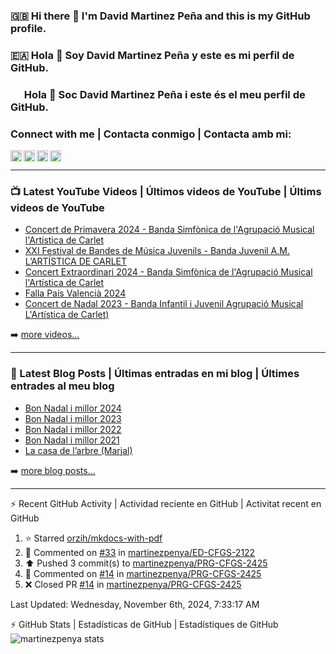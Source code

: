 ### 🇬🇧 Hi there 👋 I'm David Martinez Peña and this is my GitHub profile.
### 🇪🇦 Hola 👋 Soy David Martinez Peña y este es mi perfil de GitHub.
### <img width="18" height="12" src="https://upload.wikimedia.org/wikipedia/commons/thumb/5/56/Senyera_Valenciana_simplificada_2x3.svg/1280px-Senyera_Valenciana_simplificada_2x3.svg.png" /> Hola 👋 Soc David Martinez Peña i este és el meu perfil de GitHub.

<!--
**martinezpenya/martinezpenya** is a ✨ _special_ ✨ repository because its `README.md` (this file) appears on your GitHub profile.

Here are some ideas to get you started:

- 🔭 I’m currently working on ...
- 🌱 I’m currently learning ...
- 👯 I’m looking to collaborate on ...
- 🤔 I’m looking for help with ...
- 💬 Ask me about ...
- 📫 How to reach me: ...
- 😄 Pronouns: ...
- ⚡ Fun fact: ...
-->

### Connect with me | Contacta conmigo | Contacta amb mi:


[<img align="left" height="18px" alt="web.martinezpenya.es" src="https://img.shields.io/uptimerobot/status/m786156750-95228b3f1a1504c055475152?label=blog&style=plastic" />][website]
[<img align="left" height="18px" alt="martinezpenya | YouTube" src="https://img.shields.io/youtube/channel/views/UCSwQGd8SkZMoq_9_HHsQcyA?style=plastic&label=youtube" />][youtube]
[<img align="left" height="18px" alt="martinezpenya | Twitter" src="https://img.shields.io/twitter/follow/martinezpenya?style=plastic&label=twitter" />][twitter]
[<img align="left" height="18px" alt="martinezpenya | LinkedIn" src="https://img.shields.io/badge/LinkedIn-0077B5?style=for-the-badge&logo=linkedin&logoColor=white&style=plastic" />][linkedin]
<br />

---

### 📺 Latest YouTube Videos | Últimos videos de YouTube | Últims videos de YouTube

<!-- YOUTUBE:START -->
- [Concert de Primavera 2024 - Banda Simfònica de l&#39;Agrupació Musical l&#39;Artística de Carlet](https://www.youtube.com/watch?v=1hmZpOmUZXQ)
- [XXI Festival de Bandes de Música Juvenils - Banda Juvenil A.M. L’ARTÍSTICA DE CARLET](https://www.youtube.com/watch?v=Exx69fH5MMU)
- [Concert Extraordinari 2024 - Banda Simfònica de l&#39;Agrupació Musical l&#39;Artística de Carlet](https://www.youtube.com/watch?v=2SPtSOEWWgY)
- [Falla País Valencià 2024](https://www.youtube.com/watch?v=JQyaNiMDrE4)
- [Concert de Nadal 2023 - Banda Infantil i Juvenil Agrupació Musical L&#39;Artística de Carlet&rpar;](https://www.youtube.com/watch?v=7Cfef9NNrzE)
<!-- YOUTUBE:END -->

➡️ [more videos...][youtube]

---

### 📕 Latest Blog Posts | Últimas entradas en mi blog | Últimes entrades al meu blog
<!-- BLOG-POST-LIST:START -->
- [Bon Nadal i millor 2024](https://web.martinezpenya.es/2023/12/bon-nadal-i-millor-2024/)
- [Bon Nadal i millor 2023](https://web.martinezpenya.es/2022/12/bon-nadal-i-millor-2023/)
- [Bon Nadal i millor 2022](https://web.martinezpenya.es/2021/12/bon-nadal-i-millor-2022/)
- [Bon Nadal i millor 2021](https://web.martinezpenya.es/2020/12/bon-nadal-i-millor-2021/)
- [La casa de l’arbre &lpar;Marjal&rpar;](https://web.martinezpenya.es/2020/07/la-casa-de-larbre-marjal/)
<!-- BLOG-POST-LIST:END -->

➡️ [more blog posts...][blog]

---


:zap: Recent GitHub Activity | Actividad reciente en GitHub | Activitat recent en GitHub
<!--START_SECTION:activity-->
<!--END_SECTION:activity-->
<!--RECENT_ACTIVITY:start-->
1. ⭐ Starred [orzih/mkdocs-with-pdf](https://github.com/orzih/mkdocs-with-pdf)<br>
2. 💬 Commented on [#33](https://github.com/martinezpenya/ED-CFGS-2122/pull/33#issuecomment-2448527971) in [martinezpenya/ED-CFGS-2122](https://github.com/martinezpenya/ED-CFGS-2122)<br>
3. ⬆️ Pushed 3 commit(s) to [martinezpenya/PRG-CFGS-2425](https://github.com/martinezpenya/PRG-CFGS-2425)<br>
4. 💬 Commented on [#14](https://github.com/martinezpenya/PRG-CFGS-2425/pull/14#issuecomment-2415163223) in [martinezpenya/PRG-CFGS-2425](https://github.com/martinezpenya/PRG-CFGS-2425)<br>
5. ❌ Closed PR [#14](https://github.com/martinezpenya/PRG-CFGS-2425/pull/14) in [martinezpenya/PRG-CFGS-2425](https://github.com/martinezpenya/PRG-CFGS-2425)<br>
<!--RECENT_ACTIVITY:end-->
<!--RECENT_ACTIVITY:last_update-->
Last Updated: Wednesday, November 6th, 2024, 7:33:17 AM
<!--RECENT_ACTIVITY:last_update_end-->

:zap: GitHub Stats | Estadísticas de GitHub | Estadístiques de GitHub
<img align="left" alt="martinezpenya stats" src="http://github-readme-stats-martinezpenya.vercel.app/api?username=martinezpenya&show_icons=true&hide_border=true&theme=dark" />

[website]: https://www.martinezpenya.es
[blog]: http://web.martinezpenya.es
[twitter]: https://twitter.com/martinezpenya
[youtube]: https://youtube.com/davidmartinezpenya
[linkedin]: https://linkedin.com/in/martinezpenya
